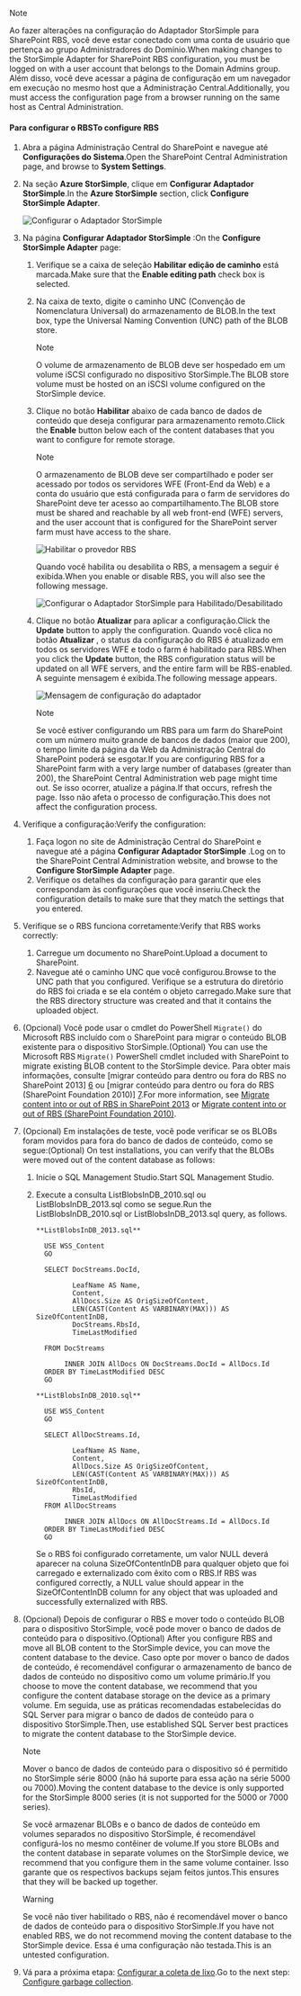<!--author=SharS last changed: 1/14/2016 -->

> [!NOTE]
> <span data-ttu-id="fc84d-101">Ao fazer alterações na configuração do Adaptador StorSimple para SharePoint RBS, você deve estar conectado com uma conta de usuário que pertença ao grupo Administradores do Domínio.</span><span class="sxs-lookup"><span data-stu-id="fc84d-101">When making changes to the StorSimple Adapter for SharePoint RBS configuration, you must be logged on with a user account that belongs to the Domain Admins group.</span></span> <span data-ttu-id="fc84d-102">Além disso, você deve acessar a página de configuração em um navegador em execução no mesmo host que a Administração Central.</span><span class="sxs-lookup"><span data-stu-id="fc84d-102">Additionally, you must access the configuration page from a browser running on the same host as Central Administration.</span></span>
> 
> 

#### <a name="to-configure-rbs"></a><span data-ttu-id="fc84d-103">Para configurar o RBS</span><span class="sxs-lookup"><span data-stu-id="fc84d-103">To configure RBS</span></span>
1. <span data-ttu-id="fc84d-104">Abra a página Administração Central do SharePoint e navegue até **Configurações do Sistema**.</span><span class="sxs-lookup"><span data-stu-id="fc84d-104">Open the SharePoint Central Administration page, and browse to **System Settings**.</span></span> 
2. <span data-ttu-id="fc84d-105">Na seção **Azure StorSimple**, clique em **Configurar Adaptador StorSimple**.</span><span class="sxs-lookup"><span data-stu-id="fc84d-105">In the **Azure StorSimple** section, click **Configure StorSimple Adapter**.</span></span>
   
    ![Configurar o Adaptador StorSimple](./media/storsimple-sharepoint-adapter-configure-rbs/HCS_SSASP_ConfigRBS1-include.png) 
3. <span data-ttu-id="fc84d-107">Na página **Configurar Adaptador StorSimple** :</span><span class="sxs-lookup"><span data-stu-id="fc84d-107">On the **Configure StorSimple Adapter** page:</span></span>
   
   1. <span data-ttu-id="fc84d-108">Verifique se a caixa de seleção **Habilitar edição de caminho** está marcada.</span><span class="sxs-lookup"><span data-stu-id="fc84d-108">Make sure that the **Enable editing path** check box is selected.</span></span>
   2. <span data-ttu-id="fc84d-109">Na caixa de texto, digite o caminho UNC (Convenção de Nomenclatura Universal) do armazenamento de BLOB.</span><span class="sxs-lookup"><span data-stu-id="fc84d-109">In the text box, type the Universal Naming Convention (UNC) path of the BLOB store.</span></span>
      
      > [!NOTE]
      > <span data-ttu-id="fc84d-110">O volume de armazenamento de BLOB deve ser hospedado em um volume iSCSI configurado no dispositivo StorSimple.</span><span class="sxs-lookup"><span data-stu-id="fc84d-110">The BLOB store volume must be hosted on an iSCSI volume configured on the StorSimple device.</span></span>

   3. <span data-ttu-id="fc84d-111">Clique no botão **Habilitar** abaixo de cada banco de dados de conteúdo que deseja configurar para armazenamento remoto.</span><span class="sxs-lookup"><span data-stu-id="fc84d-111">Click the **Enable** button below each of the content databases that you want to configure for remote storage.</span></span>
      
      > [!NOTE]
      > <span data-ttu-id="fc84d-112">O armazenamento de BLOB deve ser compartilhado e poder ser acessado por todos os servidores WFE (Front-End da Web) e a conta do usuário que está configurada para o farm de servidores do SharePoint deve ter acesso ao compartilhamento.</span><span class="sxs-lookup"><span data-stu-id="fc84d-112">The BLOB store must be shared and reachable by all web front-end (WFE) servers, and the user account that is configured for the SharePoint server farm must have access to the share.</span></span>
      
      ![Habilitar o provedor RBS](./media/storsimple-sharepoint-adapter-configure-rbs/HCS_SSASP_ConfigRBS2-include.png)
      
      <span data-ttu-id="fc84d-114">Quando você habilita ou desabilita o RBS, a mensagem a seguir é exibida.</span><span class="sxs-lookup"><span data-stu-id="fc84d-114">When you enable or disable RBS, you will also see the following message.</span></span>
      
      ![Configurar o Adaptador StorSimple para Habilitado/Desabilitado](./media/storsimple-sharepoint-adapter-configure-rbs/HCS_ConfigureStorSimpleAdapterEnableDisableMessage-include.png)

   4. <span data-ttu-id="fc84d-116">Clique no botão **Atualizar** para aplicar a configuração.</span><span class="sxs-lookup"><span data-stu-id="fc84d-116">Click the **Update** button to apply the configuration.</span></span> <span data-ttu-id="fc84d-117">Quando você clica no botão **Atualizar** , o status da configuração do RBS é atualizado em todos os servidores WFE e todo o farm é habilitado para RBS.</span><span class="sxs-lookup"><span data-stu-id="fc84d-117">When you click the **Update** button, the RBS configuration status will be updated on all WFE servers, and the entire farm will be RBS-enabled.</span></span> <span data-ttu-id="fc84d-118">A seguinte mensagem é exibida.</span><span class="sxs-lookup"><span data-stu-id="fc84d-118">The following message appears.</span></span>
      
      ![Mensagem de configuração do adaptador](./media/storsimple-sharepoint-adapter-configure-rbs/HCS_SSASP_ConfigRBS3-include.png)
      
      > [!NOTE]
      > <span data-ttu-id="fc84d-120">Se você estiver configurando um RBS para um farm do SharePoint com um número muito grande de bancos de dados (maior que 200), o tempo limite da página da Web da Administração Central do SharePoint poderá se esgotar.</span><span class="sxs-lookup"><span data-stu-id="fc84d-120">If you are configuring RBS for a SharePoint farm with a very large number of databases (greater than 200), the SharePoint Central Administration web page might time out.</span></span> <span data-ttu-id="fc84d-121">Se isso ocorrer, atualize a página.</span><span class="sxs-lookup"><span data-stu-id="fc84d-121">If that occurs, refresh the page.</span></span> <span data-ttu-id="fc84d-122">Isso não afeta o processo de configuração.</span><span class="sxs-lookup"><span data-stu-id="fc84d-122">This does not affect the configuration process.</span></span>

4. <span data-ttu-id="fc84d-123">Verifique a configuração:</span><span class="sxs-lookup"><span data-stu-id="fc84d-123">Verify the configuration:</span></span>
   
   1. <span data-ttu-id="fc84d-124">Faça logon no site de Administração Central do SharePoint e navegue até a página **Configurar Adaptador StorSimple** .</span><span class="sxs-lookup"><span data-stu-id="fc84d-124">Log on to the SharePoint Central Administration website, and browse to the **Configure StorSimple Adapter** page.</span></span>
   2. <span data-ttu-id="fc84d-125">Verifique os detalhes da configuração para garantir que eles correspondam às configurações que você inseriu.</span><span class="sxs-lookup"><span data-stu-id="fc84d-125">Check the configuration details to make sure that they match the settings that you entered.</span></span> 
5. <span data-ttu-id="fc84d-126">Verifique se o RBS funciona corretamente:</span><span class="sxs-lookup"><span data-stu-id="fc84d-126">Verify that RBS works correctly:</span></span>
   
   1. <span data-ttu-id="fc84d-127">Carregue um documento no SharePoint.</span><span class="sxs-lookup"><span data-stu-id="fc84d-127">Upload a document to SharePoint.</span></span> 
   2. <span data-ttu-id="fc84d-128">Navegue até o caminho UNC que você configurou.</span><span class="sxs-lookup"><span data-stu-id="fc84d-128">Browse to the UNC path that you configured.</span></span> <span data-ttu-id="fc84d-129">Verifique se a estrutura do diretório do RBS foi criada e se ela contém o objeto carregado.</span><span class="sxs-lookup"><span data-stu-id="fc84d-129">Make sure that the RBS directory structure was created and that it contains the uploaded object.</span></span>
6. <span data-ttu-id="fc84d-130">(Opcional) Você pode usar o cmdlet do PowerShell `Migrate()` do Microsoft RBS incluído com o SharePoint para migrar o conteúdo BLOB existente para o dispositivo StorSimple.</span><span class="sxs-lookup"><span data-stu-id="fc84d-130">(Optional) You can use the Microsoft RBS `Migrate()` PowerShell cmdlet included with SharePoint to migrate existing BLOB content to the StorSimple device.</span></span> <span data-ttu-id="fc84d-131">Para obter mais informações, consulte [migrar conteúdo para dentro ou fora do RBS no SharePoint 2013] [ 6] ou [migrar conteúdo para dentro ou fora do RBS (SharePoint Foundation 2010)] [7].</span><span class="sxs-lookup"><span data-stu-id="fc84d-131">For more information, see [Migrate content into or out of RBS in SharePoint 2013][6] or [Migrate content into or out of RBS (SharePoint Foundation 2010)][7].</span></span>
7. <span data-ttu-id="fc84d-132">(Opcional) Em instalações de teste, você pode verificar se os BLOBs foram movidos para fora do banco de dados de conteúdo, como se segue:</span><span class="sxs-lookup"><span data-stu-id="fc84d-132">(Optional) On test installations, you can verify that the BLOBs were moved out of the content database as follows:</span></span> 
   
   1. <span data-ttu-id="fc84d-133">Inicie o SQL Management Studio.</span><span class="sxs-lookup"><span data-stu-id="fc84d-133">Start SQL Management Studio.</span></span>
   2. <span data-ttu-id="fc84d-134">Execute a consulta ListBlobsInDB_2010.sql ou ListBlobsInDB_2013.sql como se segue.</span><span class="sxs-lookup"><span data-stu-id="fc84d-134">Run the ListBlobsInDB_2010.sql or ListBlobsInDB_2013.sql query, as follows.</span></span>
      
      ```
      **ListBlobsInDB_2013.sql**
      
        USE WSS_Content
        GO
      
        SELECT DocStreams.DocId,
      
               LeafName AS Name,
               Content,
               AllDocs.Size AS OrigSizeOfContent,
               LEN(CAST(Content AS VARBINARY(MAX))) AS SizeOfContentInDB,
               DocStreams.RbsId,
               TimeLastModified
      
        FROM DocStreams
      
             INNER JOIN AllDocs ON DocStreams.DocId = AllDocs.Id
        ORDER BY TimeLastModified DESC
        GO
      
      **ListBlobsInDB_2010.sql**
      
        USE WSS_Content
        GO
      
        SELECT AllDocStreams.Id,
      
               LeafName AS Name,
               Content,
               AllDocs.Size AS OrigSizeOfContent,
               LEN(CAST(Content AS VARBINARY(MAX))) AS SizeOfContentInDB,
               RbsId,
               TimeLastModified
        FROM AllDocStreams
      
             INNER JOIN AllDocs ON AllDocStreams.Id = AllDocs.Id
        ORDER BY TimeLastModified DESC
        GO
      ```
      
      <span data-ttu-id="fc84d-135">Se o RBS foi configurado corretamente, um valor NULL deverá aparecer na coluna SizeOfContentInDB para qualquer objeto que foi carregado e externalizado com êxito com o RBS.</span><span class="sxs-lookup"><span data-stu-id="fc84d-135">If RBS was configured correctly, a NULL value should appear in the SizeOfContentInDB column for any object that was uploaded and successfully externalized with RBS.</span></span>
8. <span data-ttu-id="fc84d-136">(Opcional) Depois de configurar o RBS e mover todo o conteúdo BLOB para o dispositivo StorSimple, você pode mover o banco de dados de conteúdo para o dispositivo.</span><span class="sxs-lookup"><span data-stu-id="fc84d-136">(Optional) After you configure RBS and move all BLOB content to the StorSimple device, you can move the content database to the device.</span></span> <span data-ttu-id="fc84d-137">Caso opte por mover o banco de dados de conteúdo, é recomendável configurar o armazenamento de banco de dados de conteúdo no dispositivo como um volume primário.</span><span class="sxs-lookup"><span data-stu-id="fc84d-137">If you choose to move the content database, we recommend that you configure the content database storage on the device as a primary volume.</span></span> <span data-ttu-id="fc84d-138">Em seguida, use as práticas recomendadas estabelecidas do SQL Server para migrar o banco de dados de conteúdo para o dispositivo StorSimple.</span><span class="sxs-lookup"><span data-stu-id="fc84d-138">Then, use established SQL Server best practices to migrate the content database to the StorSimple device.</span></span> 
   
   > [!NOTE]
   > <span data-ttu-id="fc84d-139">Mover o banco de dados de conteúdo para o dispositivo só é permitido no StorSimple série 8000 (não há suporte para essa ação na série 5000 ou 7000).</span><span class="sxs-lookup"><span data-stu-id="fc84d-139">Moving the content database to the device is only supported for the StorSimple 8000 series (it is not supported for the 5000 or 7000 series).</span></span>
   
   <span data-ttu-id="fc84d-140">Se você armazenar BLOBs e o banco de dados de conteúdo em volumes separados no dispositivo StorSimple, é recomendável configurá-los no mesmo contêiner de volume.</span><span class="sxs-lookup"><span data-stu-id="fc84d-140">If you store BLOBs and the content database in separate volumes on the StorSimple device, we recommend that you configure them in the same volume container.</span></span> <span data-ttu-id="fc84d-141">Isso garante que os respectivos backups sejam feitos juntos.</span><span class="sxs-lookup"><span data-stu-id="fc84d-141">This ensures that they will be backed up together.</span></span>
   
   > [!WARNING]
   > <span data-ttu-id="fc84d-142">Se você não tiver habilitado o RBS, não é recomendável mover o banco de dados de conteúdo para o dispositivo StorSimple.</span><span class="sxs-lookup"><span data-stu-id="fc84d-142">If you have not enabled RBS, we do not recommend moving the content database to the StorSimple device.</span></span> <span data-ttu-id="fc84d-143">Essa é uma configuração não testada.</span><span class="sxs-lookup"><span data-stu-id="fc84d-143">This is an untested configuration.</span></span>
   
9. <span data-ttu-id="fc84d-144">Vá para a próxima etapa: [Configurar a coleta de lixo](#configure-garbage-collection).</span><span class="sxs-lookup"><span data-stu-id="fc84d-144">Go to the next step: [Configure garbage collection](#configure-garbage-collection).</span></span>

[6]: https://technet.microsoft.com/library/ff628254(v=office.15).aspx
[7]: https://technet.microsoft.com/library/ff628255(v=office.14).aspx
